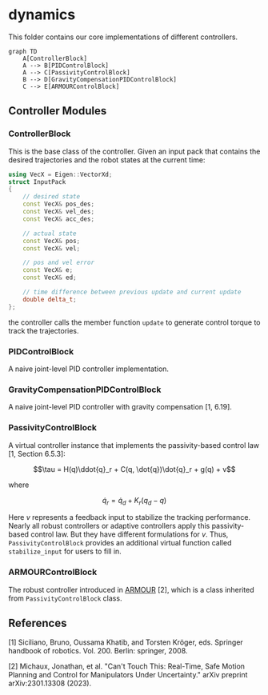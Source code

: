 # dynamics

This folder contains our core implementations of different controllers.

```mermaid
graph TD
    A[ControllerBlock]
    A --> B[PIDControlBlock]
    A --> C[PassivityControlBlock]
    B --> D[GravityCompensationPIDControlBlock]
    C --> E[ARMOURControlBlock]
```

## Controller Modules

### ControllerBlock

This is the base class of the controller.
Given an input pack that contains the desired trajectories and the robot states at the current time:

```C++
using VecX = Eigen::VectorXd;
struct InputPack
{
    // desired state
    const VecX& pos_des;
    const VecX& vel_des;
    const VecX& acc_des;

    // actual state
    const VecX& pos;
    const VecX& vel;

    // pos and vel error
    const VecX& e;
    const VecX& ed;

    // time difference between previous update and current update
    double delta_t;
};
```

the controller calls the member function `update` to generate control torque to track the trajectories.

### PIDControlBlock

A naive joint-level PID controller implementation.

### GravityCompensationPIDControlBlock

A naive joint-level PID controller with gravity compensation [1, 6.19].

### PassivityControlBlock

A virtual controller instance that implements the passivity-based control law [1, Section 6.5.3]:

```math
\tau = H(q)\ddot{q}_r + C(q, \dot{q})\dot{q}_r + g(q) + v
```
where
```math
\dot{q}_r = \dot{q}_d + K_r(q_d - q)
```
Here $v$ represents a feedback input to stabilize the tracking performance.
Nearly all robust controllers or adaptive controllers apply this passivity-based control law.
But they have different formulations for $v$.
Thus, `PassivityControlBlock` provides an additional virtual function called `stabilize_input` for users to fill in.

### ARMOURControlBlock

The robust controller introduced in [ARMOUR](https://roahmlab.github.io/armour/) [2], which is a class inherited from `PassivityControlBlock` class.

## References

[1] Siciliano, Bruno, Oussama Khatib, and Torsten Kröger, eds. Springer handbook of robotics. Vol. 200. Berlin: springer, 2008.

[2] Michaux, Jonathan, et al. "Can't Touch This: Real-Time, Safe Motion Planning and Control for Manipulators Under Uncertainty." arXiv preprint arXiv:2301.13308 (2023).